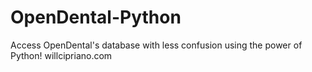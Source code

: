 OpenDental-Python
=================

Access OpenDental's database with less confusion using the power of Python! 
willcipriano.com
